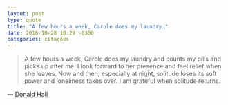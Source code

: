 ```yaml
---
layout: post
type: quote
title: "A few hours a week, Carole does my laundry…"
date: 2016-10-28 10:29 -0300
categories: citações
---
```

>A few hours a week, Carole does my laundry and counts my pills and picks up after me. I look forward to her presence and feel relief when she leaves. Now and then, especially at night, solitude loses its soft power and loneliness takes over. I am grateful when solitude returns.

— [Donald Hall](https://www.newyorker.com/culture/culture-desk/double-solitude)
